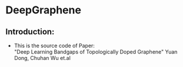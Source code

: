# DeepGraphene

## Introduction:
*   This is the source code of Paper: <br>                                                                                                            "Deep Learning Bandgaps of Topologically Doped Graphene" Yuan Dong, Chuhan Wu et.al
